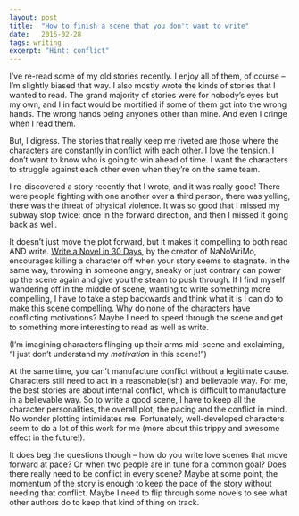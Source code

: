 ```yaml
---
layout: post
title:  "How to finish a scene that you don't want to write"
date:   2016-02-28
tags: writing
excerpt: "Hint: conflict"
---
```



I’ve re-read some of my old stories recently. I enjoy all of them, of course –
I’m slightly biased that way.  I also mostly wrote the kinds of stories that I
wanted to read. The grand majority of stories were for nobody’s eyes but my own,
and I in fact would be mortified if some of them got into the wrong hands. The
wrong hands being anyone’s other than mine. And even I cringe when I read them.

But, I digress. The stories that really keep me riveted are those where the
characters are constantly in conflict with each other. I love the tension. I
don’t want to know who is going to win ahead of time. I want the characters to
struggle against each other even when they’re on the same team.

I re-discovered a story recently that I wrote, and it was really good! There
were people fighting with one another over a third person, there was yelling,
there was the threat of physical violence. It was so good that I missed my
subway stop twice: once in the forward direction, and then I missed it going
back as well.

It doesn’t just move the plot forward, but it makes it compelling to both read
AND write. [Write a Novel in 30
Days](http://www.amazon.com/Write-Novel-Days-Sara-McGrath/dp/0615182364), by the
creator of NaNoWriMo, encourages
killing a character off when your story seems to stagnate. In the same way,
throwing in someone angry, sneaky or just contrary can power up the scene again
and give you the steam to push through. If I find myself wandering off in the
middle of scene, wanting to write something more compelling, I have to take a
step backwards and think what it is I can do to make this scene compelling. Why
do none of the characters have conflicting motivations? Maybe I need to speed
through the scene and get to something more interesting to read as well as
write.

(I’m imagining characters flinging up their arms mid-scene and exclaiming, “I
just don’t understand my *motivation* in this scene!”)

At the same time, you can’t manufacture conflict without a legitimate cause.
Characters still need to act in a reasonable(ish) and believable way. For me,
the best stories are about internal conflict, which is difficult to manufacture
in a believable way. So to write a good scene, I have to keep all the character
personalities, the overall plot, the pacing and the conflict in mind. No wonder
plotting intimidates me. Fortunately, well-developed characters seem to do a lot
of this work for me (more about this trippy and awesome effect in the future!).

It does beg the questions though – how do you write love scenes that move
forward at pace? Or when two people are in tune for a common goal? Does there
really need to be conflict in every scene? Maybe at some point, the momentum of
the story is enough to keep the pace of the story without needing that conflict.
Maybe I need to flip through some novels to see what other authors do to keep
that kind of thing on track.

